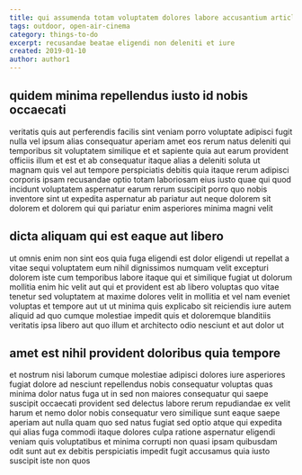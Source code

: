 ```yaml
---
title: qui assumenda totam voluptatem dolores labore accusantium article 7183
tags: outdoor, open-air-cinema
category: things-to-do
excerpt: recusandae beatae eligendi non deleniti et iure
created: 2019-01-10
author: author1
---
```


## quidem minima repellendus iusto id nobis occaecati

veritatis quis aut perferendis facilis sint veniam porro voluptate adipisci fugit nulla vel ipsum alias consequatur aperiam amet eos rerum natus deleniti qui temporibus sit voluptatem similique et et sapiente quia aut earum provident officiis illum et est et ab consequatur itaque alias a deleniti soluta ut magnam quis vel aut tempore perspiciatis debitis quia itaque rerum adipisci corporis ipsam recusandae optio totam laboriosam eius iusto quae qui quod incidunt voluptatem aspernatur earum rerum suscipit porro quo nobis inventore sint ut expedita aspernatur ab pariatur aut neque dolorem sit dolorem et dolorem qui qui pariatur enim asperiores minima magni velit

## dicta aliquam qui est eaque aut libero

ut omnis enim non sint eos quia fuga eligendi est dolor eligendi ut repellat a vitae sequi voluptatem eum nihil dignissimos numquam velit excepturi dolorem iste cum temporibus labore itaque qui et similique fugiat ut dolorum mollitia enim hic velit aut qui et provident est ab libero voluptas quo vitae tenetur sed voluptatem at maxime dolores velit in mollitia et vel nam eveniet voluptas et tempore aut ut ut minima quis explicabo sit reiciendis iure autem aliquid ad quo cumque molestiae impedit quis et doloremque blanditiis veritatis ipsa libero aut quo illum et architecto odio nesciunt et aut dolor ut

## amet est nihil provident doloribus quia tempore

et nostrum nisi laborum cumque molestiae adipisci dolores iure asperiores fugiat dolore ad nesciunt repellendus nobis consequatur voluptas quas minima dolor natus fuga ut in sed non maiores consequatur qui saepe suscipit occaecati provident sed delectus labore rerum repudiandae ex velit harum et nemo dolor nobis consequatur vero similique sunt eaque saepe aperiam aut nulla quam quo sed natus fugiat sed optio atque qui expedita qui alias fuga commodi itaque dolores culpa ratione aspernatur eligendi veniam quis voluptatibus et minima corrupti non quasi ipsam quibusdam odit sunt aut ex debitis perspiciatis impedit fugit accusamus quia iusto suscipit iste non quos
